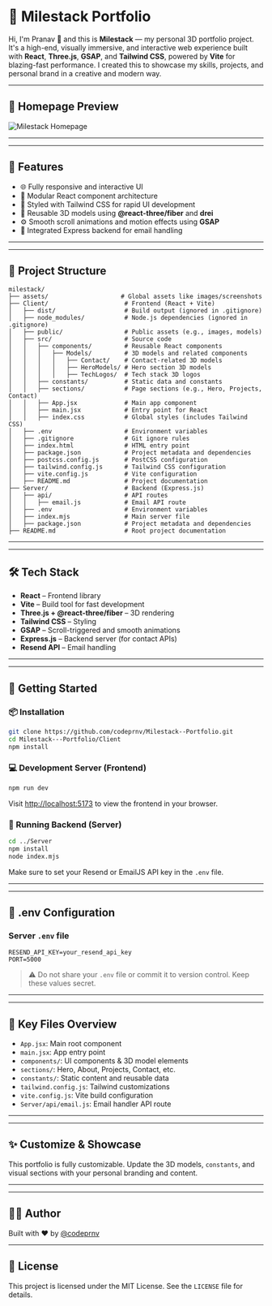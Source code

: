 # 🚀 Milestack Portfolio

Hi, I'm Pranav 👋 and this is **Milestack** — my personal 3D portfolio project. It's a high-end, visually immersive, and interactive web experience built with **React**, **Three.js**, **GSAP**, and **Tailwind CSS**, powered by **Vite** for blazing-fast performance. I created this to showcase my skills, projects, and personal brand in a creative and modern way.

---

## 📸 Homepage Preview

![Milestack Homepage](https://raw.githubusercontent.com/codeprnv/Milestack--Portfolio/blob/master/assets/screenshots/homepage.png)

---

---

## 🧰 Features

- 🌐 Fully responsive and interactive UI
- 🧠 Modular React component architecture
- 🎨 Styled with Tailwind CSS for rapid UI development
- 🧱 Reusable 3D models using **@react-three/fiber** and **drei**
- ⚙️ Smooth scroll animations and motion effects using **GSAP**
- 🚀 Integrated Express backend for email handling

---

---

## 📂 Project Structure

```
milestack/
├── assets/                    # Global assets like images/screenshots
├── Client/                     # Frontend (React + Vite)
│   ├── dist/                   # Build output (ignored in .gitignore)
│   ├── node_modules/           # Node.js dependencies (ignored in .gitignore)
│   ├── public/                 # Public assets (e.g., images, models)
│   ├── src/                    # Source code
│   │   ├── components/         # Reusable React components
│   │   │   ├── Models/         # 3D models and related components
│   │   │   │   ├── Contact/    # Contact-related 3D models
│   │   │   │   ├── HeroModels/ # Hero section 3D models
│   │   │   │   ├── TechLogos/  # Tech stack 3D logos
│   │   ├── constants/          # Static data and constants
│   │   ├── sections/           # Page sections (e.g., Hero, Projects, Contact)
│   │   ├── App.jsx             # Main app component
│   │   ├── main.jsx            # Entry point for React
│   │   ├── index.css           # Global styles (includes Tailwind CSS)
│   ├── .env                    # Environment variables
│   ├── .gitignore              # Git ignore rules
│   ├── index.html              # HTML entry point
│   ├── package.json            # Project metadata and dependencies
│   ├── postcss.config.js       # PostCSS configuration
│   ├── tailwind.config.js      # Tailwind CSS configuration
│   ├── vite.config.js          # Vite configuration
│   ├── README.md               # Project documentation
├── Server/                     # Backend (Express.js)
│   ├── api/                    # API routes
│   │   ├── email.js            # Email API route
│   ├── .env                    # Environment variables
│   ├── index.mjs               # Main server file
│   ├── package.json            # Project metadata and dependencies
├── README.md                   # Root project documentation
```

---

---

## 🛠️ Tech Stack

- **React** – Frontend library
- **Vite** – Build tool for fast development
- **Three.js + @react-three/fiber** – 3D rendering
- **Tailwind CSS** – Styling
- **GSAP** – Scroll-triggered and smooth animations
- **Express.js** – Backend server (for contact APIs)
- **Resend API** – Email handling

---

---

## 🚀 Getting Started

### 📦 Installation

```bash
git clone https://github.com/codeprnv/Milestack--Portfolio.git
cd Milestack---Portfolio/Client
npm install
```

### 💻 Development Server (Frontend)

```bash
npm run dev
```

Visit [http://localhost:5173](http://localhost:5173) to view the frontend in your browser.

### 🚀 Running Backend (Server)

```bash
cd ../Server
npm install
node index.mjs
```

Make sure to set your Resend or EmailJS API key in the `.env` file.

---

---

## 📄 .env Configuration

### Server `.env` file
```
RESEND_API_KEY=your_resend_api_key
PORT=5000
```

> ⚠️ Do not share your `.env` file or commit it to version control. Keep these values secret.

---

---

## 📂 Key Files Overview

- `App.jsx`: Main root component
- `main.jsx`: App entry point
- `components/`: UI components & 3D model elements
- `sections/`: Hero, About, Projects, Contact, etc.
- `constants/`: Static content and reusable data
- `tailwind.config.js`: Tailwind customizations
- `vite.config.js`: Vite build configuration
- `Server/api/email.js`: Email handler API route

---

---

## ✨ Customize & Showcase

This portfolio is fully customizable. Update the 3D models, `constants`, and visual sections with your personal branding and content.

---

---

## 🙋‍♂️ Author

Built with ❤️ by [@codeprnv](https://github.com/codeprnv)

---

## 📝 License

This project is licensed under the MIT License. See the `LICENSE` file for details.

